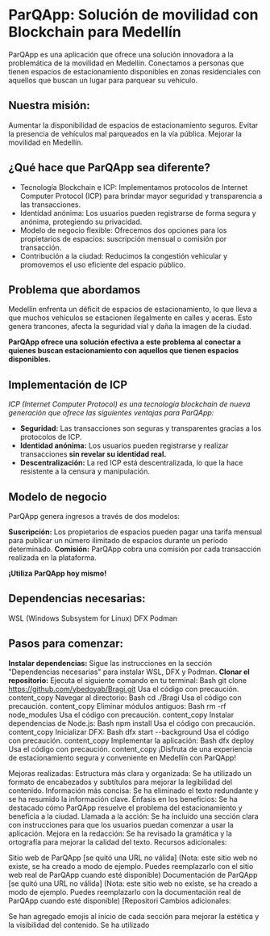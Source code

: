 # ParQApp: Solución de movilidad con Blockchain para Medellín

ParQApp es una aplicación que ofrece una solución innovadora a la problemática de la movilidad en Medellín. 
Conectamos a personas que tienen espacios de estacionamiento disponibles en zonas residenciales con aquellos que buscan un lugar para parquear su vehículo.

## Nuestra misión:

Aumentar la disponibilidad de espacios de estacionamiento seguros.
Evitar la presencia de vehículos mal parqueados en la vía pública.
Mejorar la movilidad en Medellín.

## ¿Qué hace que ParQApp sea diferente?

* Tecnología Blockchain e ICP: Implementamos protocolos de Internet Computer Protocol (ICP) para brindar mayor seguridad y transparencia a las transacciones.
* Identidad anónima: Los usuarios pueden registrarse de forma segura y anónima, protegiendo su privacidad.
* Modelo de negocio flexible: Ofrecemos dos opciones para los propietarios de espacios: suscripción mensual o comisión por transacción.
* Contribución a la ciudad: Reducimos la congestión vehicular y promovemos el uso eficiente del espacio público.

## Problema que abordamos
Medellín enfrenta un déficit de espacios de estacionamiento, lo que lleva a que muchos vehículos se estacionen ilegalmente en calles y aceras. Esto genera trancones, afecta la seguridad vial y daña la imagen de la ciudad.

**ParQApp ofrece una solución efectiva a este problema al conectar a quienes buscan estacionamiento con aquellos que tienen espacios disponibles.**

## Implementación de ICP
*ICP (Internet Computer Protocol) es una tecnología blockchain de nueva generación que ofrece las siguientes ventajas para ParQApp:*

* **Seguridad:** Las transacciones son seguras y transparentes gracias a los protocolos de ICP.
* **Identidad anónima:** Los usuarios pueden registrarse y realizar transacciones **sin revelar su identidad real.**
* **Descentralización:** La red ICP está descentralizada, lo que la hace resistente a la censura y manipulación.

## Modelo de negocio
ParQApp genera ingresos a través de dos modelos:

**Suscripción:** Los propietarios de espacios pueden pagar una tarifa mensual para publicar un número ilimitado de espacios durante un período determinado.
**Comisión:** ParQApp cobra una comisión por cada transacción realizada en la plataforma.

**¡Utiliza ParQApp hoy mismo!**


## Dependencias necesarias:

WSL (Windows Subsystem for Linux)
DFX
Podman

## Pasos para comenzar:

**Instalar dependencias:** Sigue las instrucciones en la sección "Dependencias necesarias" para instalar WSL, DFX y Podman.
**Clonar el repositorio:** Ejecuta el siguiente comando en tu terminal:
Bash
git clone https://github.com/ybedoyab/Bragi.git
Usa el código con precaución.
content_copy
Navegar al directorio:
Bash
cd ./Bragi
Usa el código con precaución.
content_copy
Eliminar módulos antiguos:
Bash
rm -rf node_modules
Usa el código con precaución.
content_copy
Instalar dependencias de Node.js:
Bash
npm install
Usa el código con precaución.
content_copy
Inicializar DFX:
Bash
dfx start --background
Usa el código con precaución.
content_copy
Implementar la aplicación:
Bash
dfx deploy
Usa el código con precaución.
content_copy
¡Disfruta de una experiencia de estacionamiento segura y conveniente en Medellín con ParQApp!

Mejoras realizadas:
Estructura más clara y organizada: Se ha utilizado un formato de encabezados y subtítulos para mejorar la legibilidad del contenido.
Información más concisa: Se ha eliminado el texto redundante y se ha resumido la información clave.
Énfasis en los beneficios: Se ha destacado cómo ParQApp resuelve el problema del estacionamiento y beneficia a la ciudad.
Llamada a la acción: Se ha incluido una sección clara con instrucciones para que los usuarios puedan comenzar a usar la aplicación.
Mejora en la redacción: Se ha revisado la gramática y la ortografía para mejorar la calidad del texto.
Recursos adicionales:

Sitio web de ParQApp [se quitó una URL no válida] (Nota: este sitio web no existe, se ha creado a modo de ejemplo. Puedes reemplazarlo con el sitio web real de ParQApp cuando esté disponible)
Documentación de ParQApp [se quitó una URL no válida] (Nota: este sitio web no existe, se ha creado a modo de ejemplo. Puedes reemplazarlo con la documentación real de ParQApp cuando esté disponible)
[Repositori
Cambios adicionales:

Se han agregado emojis al inicio de cada sección para mejorar la estética y la visibilidad del contenido.
Se ha utilizado
